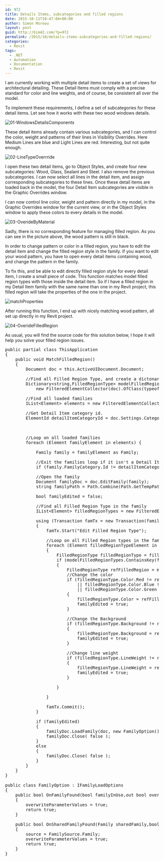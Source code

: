 ```yaml
---
id: 972
title: Details Items, subcategories and filled regions
date: 2015-10-11T10:47:04+00:00
author: Simon Moreau
layout: post
guid: http://bim42.com/?p=972
permalink: /2015/10/details-items-subcategories-and-filled-regions/
categories:
  - Revit
tags:
  - .NET
  - Automation
  - Documentation
  - Revit
---
```

I am currently working with multiple detail items to create a set of views for architectural detailing. These Detail Items must comply with a precise standard for color and line weights, and of course, be consistent all over the model.

To implement these requirements, I define a set of subcategories for these detail items. Let see how it works with these two wood windows details.

![01-WindowsDetailsComponents](http://bim42.com/wp-content/uploads/2015/10/01-WindowsDetailsComponents.jpg)

These detail items already contain various subcategories, and I can control the color, weight and patterns of their lines in Visibility Overrides. Here Medium Lines are blue and Light Lines are red. Interesting, but not quite enough.

![02-LineTypeOverrride](http://bim42.com/wp-content/uploads/2015/10/02-LineTypeOverrride.png)

I open these two detail items, go to Object Styles, and create four new subcategories: Wood, Glass, Sealant and Steel. I also remove the previous subcategories. I can now select all lines in the detail item, and assign corresponding subcategories to these lines. Once these detail items are loaded back in the model, the four Detail Item subcategories are visible in the Graphic Overrides window.

I can now control line color, weight and pattern directly in my model, in the Graphic Overrides window for the current view, or in the Object Styles window to apply these colors to every details in the model.

![03-OverideByMaterial](http://bim42.com/wp-content/uploads/2015/10/03-OverideByMaterial.png)

Sadly, there is no corresponding feature for managing filled region. As you can see in the picture above, the wood pattern is still in black.

In order to change pattern or color in a filled region, you have to edit the detail item and change the filled region style in the family. If you want to edit your wood pattern, you have to open every detail items containing wood, and change the pattern in the family.

To fix this, and be able to edit directly filled region style for every detail item, I create a small piece of code. This function matches model filled region types with those inside the detail item. So if I have a filled region in my Detail Item family with the same name than one in my Revit project, this filled region will take the properties of the one in the project.

![matchProperties](http://bim42.com/wp-content/uploads/2015/10/matchProperties.png)

After running this function, I end up with nicely matching wood pattern, all set up directly in my Revit project.

![04-OverideFilledRegion](http://bim42.com/wp-content/uploads/2015/10/04-OverideFilledRegion.png)

As usual, you will find the source code for this solution below, I hope it will help you solve your filled region issues.

<pre class="brush: csharp; title: ; notranslate" title="">public partial class ThisApplication
{
	public void MatchFilledRegion()
	{
		Document doc = this.ActiveUIDocument.Document;
		
		//Find all Filled Region Type, and create a dictonary with it
		Dictionary&lt;string,FilledRegionType&gt; modelFilledRegionTypes =
			new FilteredElementCollector(doc).OfClass(typeof(FilledRegionType)).ToElements().Cast&lt;FilledRegionType&gt;().ToDictionary(e =&gt; e.Name);
		
		//Find all loaded families
		IList&lt;Element&gt; elements = new FilteredElementCollector(doc).OfClass(typeof(Family)).ToElements();
		
		//Get Detail Item category id.
		ElementId detailItemCategoryId = doc.Settings.Categories.get_Item(BuiltInCategory.OST_DetailComponents).Id;
		

		
		//Loop on all loaded families
		foreach (Element familyElement in elements) {
			
			Family family = familyElement as Family;
			
			//Exit the families loop if it isn't a Detail Item Familly
			if (family.FamilyCategory.Id != detailItemCategoryId) continue;

			//Open the family
			Document familyDoc = doc.EditFamily(family);
			string familyPath = Path.Combine(Path.GetTempPath(),family.Name+".rfa");
			
			bool familyEdited = false;
			
			//Find all Filled Region Type in the family
			IList&lt;Element&gt; filledRegionTypes = new FilteredElementCollector(familyDoc).OfClass(typeof(FilledRegionType)).ToElements();
			
			using (Transaction famTx = new Transaction(familyDoc))
			{
				famTx.Start("Edit Filled Region Type");
				
				//Loop on all Filled Region types in the family
				foreach (Element filledRegionTypeElement in filledRegionTypes)
				{
					FilledRegionType filledRegionType = filledRegionTypeElement as FilledRegionType;
					if (modelFilledRegionTypes.ContainsKey(filledRegionType.Name))
					{
						FilledRegionType refFilledRegion = modelFilledRegionTypes[filledRegionType.Name];
						//Change the color
						if (filledRegionType.Color.Red != refFilledRegion.Color.Red
						    || filledRegionType.Color.Blue != refFilledRegion.Color.Blue
						    || filledRegionType.Color.Green != refFilledRegion.Color.Green)
						{
							filledRegionType.Color = refFilledRegion.Color;
							familyEdited = true;
						}
						
						//Change the Background
						if (filledRegionType.Background != refFilledRegion.Background)
						{
							filledRegionType.Background = refFilledRegion.Background;
							familyEdited = true;
						}
						
						//Change line weight
						if (filledRegionType.LineWeight != refFilledRegion.LineWeight)
						{
							filledRegionType.LineWeight = refFilledRegion.LineWeight;
							familyEdited = true;
						}
						
					}
					
				}
				
				famTx.Commit();
			}
			
			if (familyEdited)
			{
				familyDoc.LoadFamily(doc, new FamilyOption());
				familyDoc.Close( false );
			}
			else
			{
				familyDoc.Close( false );
			}
		}
	}
}

public class FamilyOption : IFamilyLoadOptions
{
	public bool OnFamilyFound(bool familyInUse,out bool overwriteParameterValues)
	{
		overwriteParameterValues = true;
		return true;
	}
	
	public bool OnSharedFamilyFound(Family sharedFamily,bool familyInUse, out FamilySource source,out bool overwriteParameterValues )
	{
		source = FamilySource.Family;
		overwriteParameterValues = true;
		return true;
	}
}
</pre>